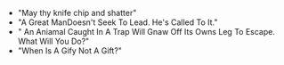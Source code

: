 * "May thy knife chip and shatter"
* "A Great ManDoesn't Seek To Lead. He's Called To It."
* " An Aniamal Caught In A Trap Will Gnaw Off Its Owns Leg To Escape. What Will You Do?"
* "When Is A Gify Not A Gift?"
